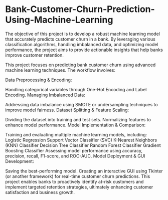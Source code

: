 # Bank-Customer-Churn-Prediction-Using-Machine-Learning
The objective of this project is to develop a robust machine learning model that accurately predicts customer churn in a bank. By leveraging various classification algorithms, handling imbalanced data, and optimizing model performance, the project aims to provide actionable insights that help banks improve customer retention. 

This project focuses on predicting bank customer churn using advanced machine learning techniques. The workflow involves:

Data Preprocessing & Encoding:

Handling categorical variables through One-Hot Encoding and Label Encoding.
Managing Imbalanced Data:

Addressing data imbalance using SMOTE or undersampling techniques to improve model fairness.
Dataset Splitting & Feature Scaling:

Dividing the dataset into training and test sets.
Normalizing features to enhance model performance.
Model Implementation & Comparison:

Training and evaluating multiple machine learning models, including:
Logistic Regression
Support Vector Classifier (SVC)
K-Nearest Neighbors (KNN) Classifier
Decision Tree Classifier
Random Forest Classifier
Gradient Boosting Classifier
Assessing model performance using accuracy, precision, recall, F1-score, and ROC-AUC.
Model Deployment & GUI Development:

Saving the best-performing model.
Creating an interactive GUI using Tkinter (or another framework) for real-time customer churn predictions.
This project enables banks to proactively identify at-risk customers and implement targeted retention strategies, ultimately enhancing customer satisfaction and business growth. 
